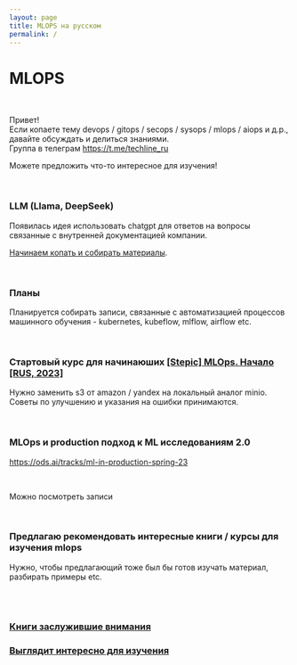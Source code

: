 ```yaml
---
layout: page
title: MLOPS на русском
permalink: /
---
```


# MLOPS

<br/>

Привет!  
Если копаете тему devops / gitops / secops / sysops / mlops / aiops и д.р., давайте обсуждать и делиться знаниями.  
Группа в телеграм https://t.me/techline_ru

Можете предложить что-то интересное для изучения!

<br/>

### LLM (Llama, DeepSeek)

Появилась идея использовать chatgpt для ответов на вопросы связанные с внутренней документацией компании.

[Начинаем копать и собирать материалы](https://llmeng.ru/).

<br/>

### Планы

Планируется собирать записи, связанные с автоматизацией процессов машинного обучения - kubernetes, kubeflow, mlflow, airflow etc.

<br/>

### Стартовый курс для начинаюших [[Stepic] MLOps. Начало [RUS, 2023]](/courses/stepik-mlops-beginning/)

Нужно заменить s3 от amazon / yandex на локальный аналог minio.
Советы по улучшению и указания на ошибки принимаются.

<br/>

### MLOps и production подход к ML исследованиям 2.0

https://ods.ai/tracks/ml-in-production-spring-23

<br/>

Можно посмотреть записи

<br/>

### Предлагаю рекомендовать интересные книги / курсы для изучения mlops

Нужно, чтобы предлагающий тоже был бы готов изучать материал, разбирать примеры etc.

<br/>
<br/>

### [Книги заслужившие внимания](/books/)

### [Выглядит интересно для изучения](/looks-interesting/)
